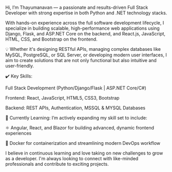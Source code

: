  Hi, I’m Thayumanavan — a passionate and results-driven Full Stack Developer with strong expertise in both Python and .NET technology stacks.

 With hands-on experience across the full software development lifecycle, I specialize in building scalable, high-performance web applications using Django, Flask, and ASP.NET Core on the backend, and React.js, JavaScript, HTML, CSS, and Bootstrap on the frontend.

💡 Whether it's designing RESTful APIs, managing complex databases like MySQL, PostgreSQL, or SQL Server, or developing modern user interfaces, I aim to create solutions that are not only functional but also intuitive and user-friendly.

✔️ Key Skills:

Full Stack Development (Python/Django/Flask | ASP.NET Core/C#)

Frontend: React, JavaScript, HTML5, CSS3, Bootstrap

Backend: REST APIs, Authentication, MSSQL & MYSQL Databases

🎯 Currently Learning:
I’m actively expanding my skill set to include:

⚛️ Angular, React, and Blazor for building advanced, dynamic frontend experiences

🐳 Docker for containerization and streamlining modern DevOps workflow

I believe in continuous learning and love taking on new challenges to grow as a developer. I'm always looking to connect with like-minded professionals and contribute to exciting projects.
